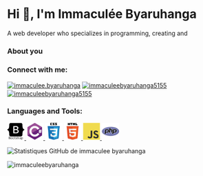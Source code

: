 <h1>Hi 👋, I'm Immaculée Byaruhanga </h1>
<p> A web developer who specializes in  programming, creating  and</p>
<h3>About you</h3>


<h3 align="left">Connect with me:</h3>
<p align="left">
<a href="https://fb.com/immaculee.byaruhanga" target="blank"><img align="center" src="https://raw.githubusercontent.com/rahuldkjain/github-profile-readme-generator/master/src/images/icons/Social/facebook.svg" alt="immaculee.byaruhanga" height="30" width="40" /></a>
<a href="https://www.youtube.com/c/immaculeebyaruhanga5155" target="blank"><img align="center" src="https://raw.githubusercontent.com/rahuldkjain/github-profile-readme-generator/master/src/images/icons/Social/youtube.svg" alt="immaculeebyaruhanga5155" height="30" width="40" /></a>
  <a href="https://www.youtube.com/c/immaculeebyaruhanga5155" target="blank"><img align="center" src="https://raw.githubusercontent.com/rahuldkjain/github-profile-readme-generator/master/src/images/icons/Social/youtube.svg" alt="immaculeebyaruhanga5155" height="30" width="40" /></a>
</p>

<h3 align="left">Languages and Tools:</h3>
<p align="left"> <a href="https://getbootstrap.com" target="_blank" rel="noreferrer"> <img src="https://raw.githubusercontent.com/devicons/devicon/master/icons/bootstrap/bootstrap-plain-wordmark.svg" alt="bootstrap" width="40" height="40"/> </a> <a href="https://www.w3schools.com/cs/" target="_blank" rel="noreferrer"> <img src="https://raw.githubusercontent.com/devicons/devicon/master/icons/csharp/csharp-original.svg" alt="csharp" width="40" height="40"/> </a> <a href="https://www.w3schools.com/css/" target="_blank" rel="noreferrer"> <img src="https://raw.githubusercontent.com/devicons/devicon/master/icons/css3/css3-original-wordmark.svg" alt="css3" width="40" height="40"/> </a> <a href="https://www.w3.org/html/" target="_blank" rel="noreferrer"> <img src="https://raw.githubusercontent.com/devicons/devicon/master/icons/html5/html5-original-wordmark.svg" alt="html5" width="40" height="40"/> </a> <a href="https://developer.mozilla.org/en-US/docs/Web/JavaScript" target="_blank" rel="noreferrer"> <img src="https://raw.githubusercontent.com/devicons/devicon/master/icons/javascript/javascript-original.svg" alt="javascript" width="40" height="40"/> </a> <a href="https://www.php.net" target="_blank" rel="noreferrer"> <img src="https://raw.githubusercontent.com/devicons/devicon/master/icons/php/php-original.svg" alt="php" width="40" height="40"/> </a> </p>


<img src="https://github-readme-stats.vercel.app/api?username=immaculeebyaruhanga&theme=transparent" alt="Statistiques GitHub de immaculee byaruhanga ">

<p><img align="center" src="https://github-readme-streak-stats.herokuapp.com/?user=immaculeebyaruhanga&theme=transparent" alt="immaculeebyaruhanga" /></p>
